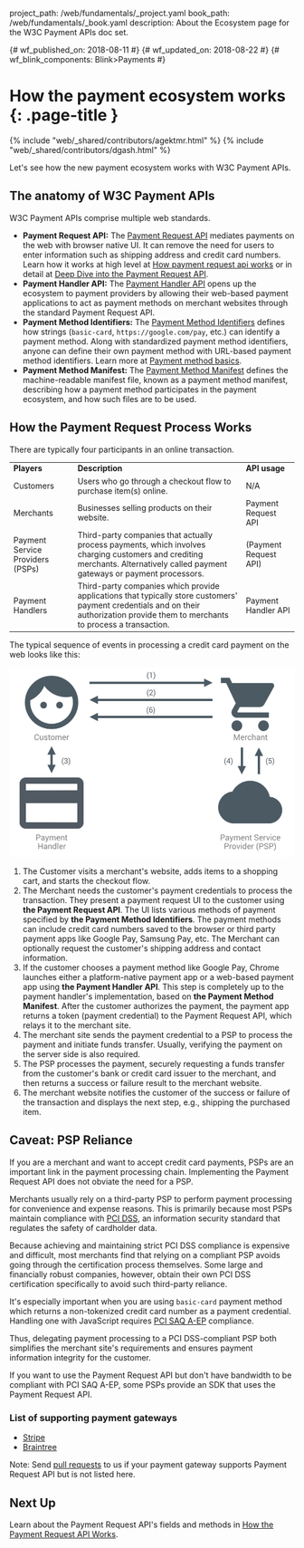 project_path: /web/fundamentals/_project.yaml
book_path: /web/fundamentals/_book.yaml
description: About the Ecosystem page for the W3C Payment APIs doc set.

{# wf_published_on: 2018-08-11 #}
{# wf_updated_on: 2018-08-22 #}
{# wf_blink_components: Blink>Payments #}

# How the payment ecosystem works {: .page-title }

{% include "web/_shared/contributors/agektmr.html" %}
{% include "web/_shared/contributors/dgash.html" %}

Let's see how the new payment ecosystem works with W3C Payment APIs.

## The anatomy of W3C Payment APIs

W3C Payment APIs comprise multiple web standards.

*   **Payment Request API:** The 
[Payment Request API](https://www.w3.org/TR/payment-request/) 
mediates payments on the web with browser native UI. It can remove the need for 
users to enter information such as shipping address and credit card numbers. 
Learn how it works at high level at [How payment request api 
works](http://developers.google.com/web/fundamentals/payments/how-it-works/how-payment-request-api-works) 
or in detail at [Deep Dive into the Payment Request 
API](http://developers.google.com/web/fundamentals/payments/merchant-guide/deep-dive-into-payment-request).
*   **Payment Handler API:** The 
[Payment Handler API](https://w3c.github.io/payment-handler/) 
opens up the ecosystem to payment providers by allowing their web-based payment 
applications to act as payment methods on merchant websites through the 
standard Payment Request API.
*   **Payment Method Identifiers:** The 
[Payment Method Identifiers](https://w3c.github.io/payment-method-id/) 
defines how strings (`basic-card`, `https://google.com/pay`, etc.) can identify 
a payment method. Along with standardized payment method identifiers, anyone 
can define their own payment method with URL-based payment method identifiers. 
Learn more at [Payment method 
basics](https://developers.google.com/web/fundamentals/payments/how-it-works/payment-method-basics).
*   **Payment Method Manifest:** The 
[Payment Method Manifest](https://w3c.github.io/payment-method-manifest/) 
defines the machine-readable manifest file, known as a payment method manifest, 
describing how a payment method participates in the payment ecosystem, 
and how such files are to be used.

## How the Payment Request Process Works

There are typically four participants in an online transaction.

<table>
  <tr>
   <td><strong>Players</strong>
   </td>
   <td><strong>Description</strong>
   </td>
   <td><strong>API usage</strong>
   </td>
  </tr>
  <tr>
   <td>Customers
   </td>
   <td>Users who go through a checkout flow to purchase item(s) online.
   </td>
   <td>N/A
   </td>
  </tr>
  <tr>
   <td>Merchants
   </td>
   <td>Businesses selling products on their website.
   </td>
   <td>Payment Request API
   </td>
  </tr>
  <tr>
   <td>Payment Service Providers (PSPs)
   </td>
   <td>Third-party companies that actually process payments, 
   which involves charging customers and crediting merchants. 
   Alternatively called payment gateways or payment processors.
   </td>
   <td>(Payment Request API)
   </td>
  </tr>
  <tr>
   <td>Payment Handlers
   </td>
   <td>Third-party companies which provide applications that typically 
   store customers' payment credentials and on their authorization 
   provide them to merchants to process a transaction.
   </td>
   <td>Payment Handler API
   </td>
  </tr>
</table>

The typical sequence of events in processing a credit card payment on the web 
looks like this:

<img src="../images/2-web0.png" />

1.  The Customer visits a merchant's website, adds items to a shopping cart, 
and starts the checkout flow.
1.  The Merchant needs the customer's payment credentials to process the 
transaction. They present a payment request UI to the customer using 
**the Payment Request API**. The UI lists various methods of payment specified 
by **the Payment Method Identifiers**. The payment methods can include credit 
card numbers saved to the browser or third party payment apps like Google Pay, 
Samsung Pay, etc. The Merchant can optionally request the customer's shipping 
address and contact information.
1.  If the customer chooses a payment method like Google Pay, Chrome launches 
either a platform-native payment app or a web-based payment app using 
**the Payment Handler API**. This step is completely up to the payment handler's 
implementation, based on **the Payment Method Manifest**. After the customer 
authorizes the payment, the payment app returns a token (payment credential) 
to the Payment Request API, which relays it to the merchant site.
1.  The merchant site sends the payment credential to a PSP to process the 
payment and initiate funds transfer. Usually, verifying the payment on the 
server side is also required.
1.  The PSP processes the payment, securely requesting a funds transfer from 
the customer's bank or credit card issuer to the merchant, and then returns a 
success or failure result to the merchant website.
1.  The merchant website notifies the customer of the success or failure of the 
transaction and displays the next step, e.g., shipping the purchased item.

## Caveat: PSP Reliance

If you are a merchant and want to accept credit card payments, PSPs are an 
important link in the payment processing chain. Implementing the Payment Request 
API does not obviate the need for a PSP.

Merchants usually rely on a third-party PSP to perform payment processing for 
convenience and expense reasons. This is primarily because most PSPs maintain 
compliance with 
[PCI DSS](https://en.wikipedia.org/wiki/Payment_Card_Industry_Data_Security_Standard), 
an information security standard that regulates the safety of cardholder data.

Because achieving and maintaining strict PCI DSS compliance is expensive and 
difficult, most merchants find that relying on a compliant PSP avoids going 
through the certification process themselves. Some large and financially robust 
companies, however, obtain their own PCI DSS certification specifically to avoid 
such third-party reliance.

It's especially important when you are using `basic-card` payment method which 
returns a non-tokenized credit card number as a payment credential. Handling one 
with JavaScript requires 
[PCI SAQ A-EP](https://www.pcisecuritystandards.org/documents/PCI-DSS-v3_2-SAQ-A_EP.pdf) 
compliance.

Thus, delegating payment processing to a PCI DSS-compliant PSP both simplifies 
the merchant site's requirements and ensures payment information integrity for 
the customer.

If you want to use the Payment Request API but don't have bandwidth to be compliant 
with PCI SAQ A-EP, some PSPs provide an SDK that uses the Payment Request API.

### List of supporting payment gateways

*   [Stripe](https://stripe.com/docs/stripe-js/elements/payment-request-button)
*   [Braintree](https://developers.braintreepayments.com/guides/payment-request/overview)

Note: Send [pull requests](https://github.com/google/WebFundamentals/pulls) to us 
if your payment gateway supports Payment Request API but is not listed here.

## Next Up

Learn about the Payment Request API's fields and methods in [How the Payment Request API 
Works](https://docs.google.com/document/d/1xlhsGaCB5jEiq0MMWPwg7ve4d6YcswW2_8jg6BWUMTI/edit).

